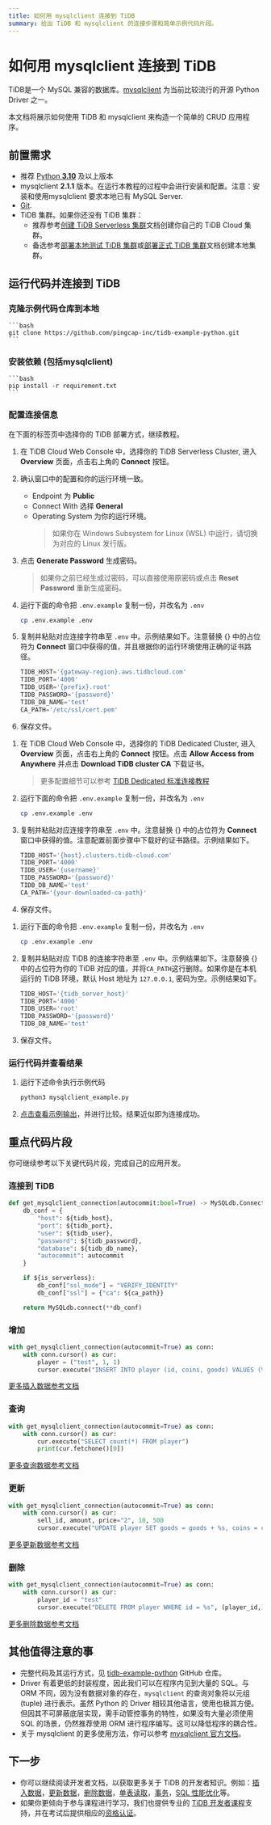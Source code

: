 ```yaml
---
title: 如何用 mysqlclient 连接到 TiDB
summary: 给出 TiDB 和 mysqlclient 的连接步骤和简单示例代码片段。
---
```


<!-- markdownlint-disable MD024 -->
<!-- markdownlint-disable MD029 -->

# 如何用 mysqlclient 连接到 TiDB

TiDB是一个 MySQL 兼容的数据库。[mysqlclient](https://pypi.org/project/mysqlclient/) 为当前比较流行的开源 Python Driver 之一。

本文档将展示如何使用 TiDB 和 mysqlclient 来构造一个简单的 CRUD 应用程序。

## 前置需求

- 推荐 [Python **3.10**](https://www.python.org/downloads/) 及以上版本
- mysqlclient **2.1.1** 版本。在运行本教程的过程中会进行安装和配置。注意：安装和使用mysqlclient 要求本地已有 MySQL Server.
- [Git](https://git-scm.com/downloads).
- TiDB 集群。如果你还没有 TiDB 集群：
    - 推荐参考[创建 TiDB Serverless 集群](/develop/dev-guide-build-cluster-in-cloud.md#第-1-步创建-tidb-serverless-集群)文档创建你自己的 TiDB Cloud 集群。
    - 备选参考[部署本地测试 TiDB 集群](/quick-start-with-tidb.md#部署本地测试集群)或[部署正式 TiDB 集群](/production-deployment-using-tiup.md)文档创建本地集群。


## 运行代码并连接到 TiDB

### 克隆示例代码仓库到本地

    ```bash
    git clone https://github.com/pingcap-inc/tidb-example-python.git
    ```

### 安装依赖 (包括mysqlclient)

    ```bash
    pip install -r requirement.txt
    ```

### 配置连接信息

在下面的标签页中选择你的 TiDB 部署方式，继续教程。

<SimpleTab>

<div label="TiDB Serverless">

1. 在 TiDB Cloud Web Console 中，选择你的 TiDB Serverless Cluster, 进入 **Overview** 页面，点击右上角的 **Connect** 按钮。

2. 确认窗口中的配置和你的运行环境一致。
    - Endpoint 为 **Public**
    - Connect With 选择 **General**
    - Operating System 为你的运行环境。
        > 如果你在 Windows Subsystem for Linux (WSL) 中运行，请切换为对应的 Linux 发行版。

3. 点击 **Generate Password** 生成密码。
    > 如果你之前已经生成过密码，可以直接使用原密码或点击 **Reset Password** 重新生成密码。

4. 运行下面的命令把 `.env.example` 复制一份，并改名为 `.env`

    ```bash
    cp .env.example .env
    ```

5. 复制并粘贴对应连接字符串至 `.env` 中。示例结果如下。注意替换 {} 中的占位符为 **Connect** 窗口中获得的值，并且根据你的运行环境使用正确的证书路径。

    ```python
    TIDB_HOST='{gateway-region}.aws.tidbcloud.com'
    TIDB_PORT='4000'
    TIDB_USER='{prefix}.root'
    TIDB_PASSWORD='{password}'
    TIDB_DB_NAME='test'
    CA_PATH='/etc/ssl/cert.pem'
    ```

6. 保存文件。


</div>

<div label="TiDB Dedicated">

1. 在 TiDB Cloud Web Console 中，选择你的 TiDB Dedicated Cluster, 进入 **Overview** 页面，点击右上角的 **Connect** 按钮。点击 **Allow Access from Anywhere** 并点击 **Download TiDB cluster CA** 下载证书。
    > 更多配置细节可以参考 [TiDB Dedicated 标准连接教程](https://docs.pingcap.com/tidbcloud/connect-via-standard-connection)

2. 运行下面的命令把 `.env.example` 复制一份，并改名为 `.env`

    ```bash
    cp .env.example .env
    ```

3. 复制并粘贴对应连接字符串至 `.env` 中。注意替换 {} 中的占位符为 **Connect** 窗口中获得的值。注意配置前面步骤中下载好的证书路径。示例结果如下。

    ```python
    TIDB_HOST='{host}.clusters.tidb-cloud.com'
    TIDB_PORT='4000'
    TIDB_USER='{username}'
    TIDB_PASSWORD='{password}'
    TIDB_DB_NAME='test'
    CA_PATH='{your-downloaded-ca-path}'
    ```

4. 保存文件。

</div>

<div label="自建 TiDB">


1. 运行下面的命令把 `.env.example` 复制一份，并改名为 `.env`

    ```bash
    cp .env.example .env
    ```

2. 复制并粘贴对应 TiDB 的连接字符串至 `.env` 中。示例结果如下。注意替换 {} 中的占位符为你的 TiDB 对应的值，并将`CA_PATH`这行删除。如果你是在本机运行的 TiDB 环境，默认 Host 地址为 `127.0.0.1`, 密码为空。示例结果如下。

    ```python
    TIDB_HOST='{tidb_server_host}'
    TIDB_PORT='4000'
    TIDB_USER='root'
    TIDB_PASSWORD='{password}'
    TIDB_DB_NAME='test'
    ```

3. 保存文件。

</div>

</SimpleTab>

### 运行代码并查看结果

1. 运行下述命令执行示例代码

    ```python
    python3 mysqlclient_example.py
    ```

2. [点击查看示例输出](https://github.com/pingcap-inc/tidb-example-python/blob/main/Expected-Output.md#mysqlclient)，并进行比较。结果近似即为连接成功。


## 重点代码片段
你可继续参考以下关键代码片段，完成自己的应用开发。

### 连接到 TiDB

```python
def get_mysqlclient_connection(autocommit:bool=True) -> MySQLdb.Connection:
    db_conf = {
        "host": ${tidb_host},
        "port": ${tidb_port},
        "user": ${tidb_user},
        "password": ${tidb_password},
        "database": ${tidb_db_name},
        "autocommit": autocommit
    }

    if ${is_serverless}:
        db_conf["ssl_mode"] = "VERIFY_IDENTITY"
        db_conf["ssl"] = {"ca": ${ca_path}}

    return MySQLdb.connect(**db_conf)
```

### 增加

```python
with get_mysqlclient_connection(autocommit=True) as conn:
    with conn.cursor() as cur:
        player = ("test", 1, 1)
        cursor.execute("INSERT INTO player (id, coins, goods) VALUES (%s, %s, %s)", player)
```

[更多插入数据参考文档](/develop/dev-guide-insert-data.md)

### 查询

```python
with get_mysqlclient_connection(autocommit=True) as conn:
    with conn.cursor() as cur:
        cur.execute("SELECT count(*) FROM player")
        print(cur.fetchone()[0])
```

[更多查询数据参考文档](/develop/dev-guide-get-data-from-single-table.md)

### 更新

```python
with get_mysqlclient_connection(autocommit=True) as conn:
    with conn.cursor() as cur:
        sell_id, amount, price="2", 10, 500
        cursor.execute("UPDATE player SET goods = goods + %s, coins = coins + %s WHERE id = %s", (-amount, price, sell_id))
```

[更多更新数据参考文档](/develop/dev-guide-update-data.md)

### 删除

```python
with get_mysqlclient_connection(autocommit=True) as conn:
    with conn.cursor() as cur:
        player_id = "test"
        cursor.execute("DELETE FROM player WHERE id = %s", (player_id,))
```

[更多删除数据参考文档](/develop/dev-guide-delete-data.md)

## 其他值得注意的事

- 完整代码及其运行方式，见 [tidb-example-python](https://github.com/pingcap-inc/tidb-example-python/blob/main/README-zh.md) GitHub 仓库。
- Driver 有着更低的封装程度，因此我们可以在程序内见到大量的 SQL。与 ORM 不同，因为没有数据对象的存在，`mysqlclient` 的查询对象将以元组 (tuple) 进行表示。虽然 Python 的 Driver 相较其他语言，使用也极其方便。但因其不可屏蔽底层实现，需手动管控事务的特性，如果没有大量必须使用 SQL 的场景，仍然推荐使用 ORM 进行程序编写。这可以降低程序的耦合性。
- 关于 mysqlclient 的更多使用方法，你可以参考 [mysqlclient 官方文档](https://mysqlclient.readthedocs.io/)。

## 下一步

- 你可以继续阅读开发者文档，以获取更多关于 TiDB 的开发者知识。例如：[插入数据](/develop/dev-guide-insert-data.md)，[更新数据](/develop/dev-guide-update-data.md)，[删除数据](/develop/dev-guide-delete-data.md)，[单表读取](/develop/dev-guide-get-data-from-single-table.md)，[事务](/develop/dev-guide-transaction-overview.md)，[SQL 性能优化](/develop/dev-guide-optimize-sql-overview.md)等。
- 如果你更倾向于参与课程进行学习，我们也提供专业的 [TiDB 开发者课程](https://cn.pingcap.com/courses-catalog/back-end-developer/?utm_source=docs-cn-dev-guide)支持，并在考试后提供相应的[资格认证](https://learn.pingcap.com/learner/certification-center)。

